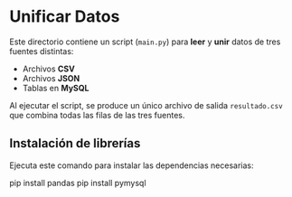 # Unificar Datos

Este directorio contiene un script (`main.py`) para **leer** y **unir** datos de tres fuentes distintas:

- Archivos **CSV**  
- Archivos **JSON**  
- Tablas en **MySQL**

Al ejecutar el script, se produce un único archivo de salida `resultado.csv` que combina todas las filas de las tres fuentes.

## Instalación de librerías

Ejecuta este comando para instalar las dependencias necesarias:

pip install pandas
pip install pymysql

